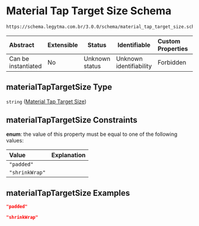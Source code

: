 # Material Tap Target Size Schema

```txt
https://schema.legytma.com.br/3.0.0/schema/material_tap_target_size.schema.json#/properties/materialTapTargetSize
```




| Abstract            | Extensible | Status         | Identifiable            | Custom Properties | Additional Properties | Access Restrictions | Defined In                                                                                        |
| :------------------ | ---------- | -------------- | ----------------------- | :---------------- | --------------------- | ------------------- | ------------------------------------------------------------------------------------------------- |
| Can be instantiated | No         | Unknown status | Unknown identifiability | Forbidden         | Allowed               | none                | [button_theme_data.schema.json\*](../schema/button_theme_data.schema.json) |

## materialTapTargetSize Type

`string` ([Material Tap Target Size](button_theme_data-properties-material-tap-target-size.md))

## materialTapTargetSize Constraints

**enum**: the value of this property must be equal to one of the following values:

| Value          | Explanation |
| :------------- | ----------- |
| `"padded"`     |             |
| `"shrinkWrap"` |             |

## materialTapTargetSize Examples

```json
"padded"
```

```json
"shrinkWrap"
```
